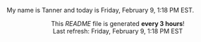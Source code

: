 My name is Tanner and today is Friday, February 9, 1:18 PM EST.

<p align="center">This <i>README</i> file is generated <b>every 3 hours</b>!</br>Last refresh: Friday, February 9, 1:18 PM EST<br /></p>
